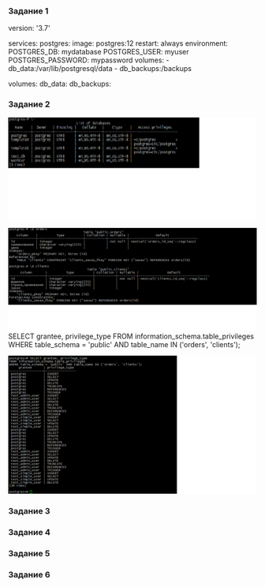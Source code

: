 <h3> Задание 1 </h3>
version: '3.7'

services:
  postgres:
    image: postgres:12
    restart: always
    environment:
      POSTGRES_DB: mydatabase
      POSTGRES_USER: myuser
      POSTGRES_PASSWORD: mypassword
    volumes:
      - db_data:/var/lib/postgresql/data
      - db_backups:/backups

volumes:
  db_data:
  db_backups:

<h3> Задание 2 </h3>

![alt text](https://github.com/Nildi/bd-dev-homeworks/blob/main/db_hw02.2.1.png)

![alt text](https://github.com/Nildi/bd-dev-homeworks/blob/main/db_hw02.2.2.png)
<br>SELECT grantee, privilege_type
FROM information_schema.table_privileges
WHERE table_schema = 'public' AND table_name IN ('orders', 'clients');

![alt text](https://github.com/Nildi/bd-dev-homeworks/blob/main/db_hw02.2.3.png)


<h3> Задание 3 </h3>

<h3> Задание 4 </h3>

<h3> Задание 5 </h3>

<h3> Задание 6 </h3>

